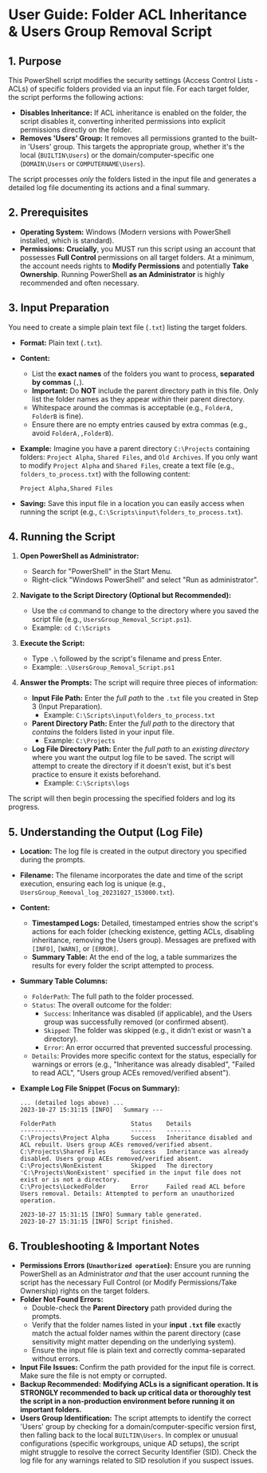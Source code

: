 # User Guide: Folder ACL Inheritance & Users Group Removal Script

## 1. Purpose

This PowerShell script modifies the security settings (Access Control Lists - ACLs) of specific folders provided via an input file. For each target folder, the script performs the following actions:

*   **Disables Inheritance:** If ACL inheritance is enabled on the folder, the script disables it, converting inherited permissions into explicit permissions directly on the folder.
*   **Removes 'Users' Group:** It removes all permissions granted to the built-in 'Users' group. This targets the appropriate group, whether it's the local (`BUILTIN\Users`) or the domain/computer-specific one (`DOMAIN\Users` or `COMPUTERNAME\Users`).

The script processes *only* the folders listed in the input file and generates a detailed log file documenting its actions and a final summary.

## 2. Prerequisites

*   **Operating System:** Windows (Modern versions with PowerShell installed, which is standard).
*   **Permissions:** **Crucially**, you MUST run this script using an account that possesses **Full Control** permissions on all target folders. At a minimum, the account needs rights to **Modify Permissions** and potentially **Take Ownership**. Running PowerShell **as an Administrator** is highly recommended and often necessary.

## 3. Input Preparation

You need to create a simple plain text file (`.txt`) listing the target folders.

*   **Format:** Plain text (`.txt`).
*   **Content:**
    *   List the **exact names** of the folders you want to process, **separated by commas** (`,`).
    *   **Important:** Do **NOT** include the parent directory path in this file. Only list the folder names as they appear *within* their parent directory.
    *   Whitespace around the commas is acceptable (e.g., `FolderA, FolderB` is fine).
    *   Ensure there are no empty entries caused by extra commas (e.g., avoid `FolderA,,FolderB`).

*   **Example:**
    Imagine you have a parent directory `C:\Projects` containing folders: `Project Alpha`, `Shared Files`, and `Old Archives`. If you only want to modify `Project Alpha` and `Shared Files`, create a text file (e.g., `folders_to_process.txt`) with the following content:

    ```text
    Project Alpha,Shared Files
    ```

*   **Saving:** Save this input file in a location you can easily access when running the script (e.g., `C:\Scripts\input\folders_to_process.txt`).

## 4. Running the Script

1.  **Open PowerShell as Administrator:**
    *   Search for "PowerShell" in the Start Menu.
    *   Right-click "Windows PowerShell" and select "Run as administrator".

2.  **Navigate to the Script Directory (Optional but Recommended):**
    *   Use the `cd` command to change to the directory where you saved the script file (e.g., `UsersGroup_Removal_Script.ps1`).
    *   Example: `cd C:\Scripts`

3.  **Execute the Script:**
    *   Type `.\` followed by the script's filename and press Enter.
    *   Example: `.\UsersGroup_Removal_Script.ps1`

4.  **Answer the Prompts:** The script will require three pieces of information:
    *   **Input File Path:** Enter the *full path* to the `.txt` file you created in Step 3 (Input Preparation).
        *   Example: `C:\Scripts\input\folders_to_process.txt`
    *   **Parent Directory Path:** Enter the *full path* to the directory that *contains* the folders listed in your input file.
        *   Example: `C:\Projects`
    *   **Log File Directory Path:** Enter the *full path* to an *existing directory* where you want the output log file to be saved. The script will attempt to create the directory if it doesn't exist, but it's best practice to ensure it exists beforehand.
        *   Example: `C:\Scripts\logs`

The script will then begin processing the specified folders and log its progress.

## 5. Understanding the Output (Log File)

*   **Location:** The log file is created in the output directory you specified during the prompts.
*   **Filename:** The filename incorporates the date and time of the script execution, ensuring each log is unique (e.g., `UsersGroup_Removal_log_20231027_153000.txt`).
*   **Content:**
    *   **Timestamped Logs:** Detailed, timestamped entries show the script's actions for each folder (checking existence, getting ACLs, disabling inheritance, removing the Users group). Messages are prefixed with `[INFO]`, `[WARN]`, or `[ERROR]`.
    *   **Summary Table:** At the end of the log, a table summarizes the results for every folder the script attempted to process.

*   **Summary Table Columns:**
    *   `FolderPath`: The full path to the folder processed.
    *   `Status`: The overall outcome for the folder:
        *   `Success`: Inheritance was disabled (if applicable), and the Users group was successfully removed (or confirmed absent).
        *   `Skipped`: The folder was skipped (e.g., it didn't exist or wasn't a directory).
        *   `Error`: An error occurred that prevented successful processing.
    *   `Details`: Provides more specific context for the status, especially for warnings or errors (e.g., "Inheritance was already disabled", "Failed to read ACL", "Users group ACEs removed/verified absent").

*   **Example Log File Snippet (Focus on Summary):**
    ```log
    ... (detailed logs above) ...
    2023-10-27 15:31:15 [INFO]   Summary ---

    FolderPath                     Status    Details
    ----------                     ------    -------
    C:\Projects\Project Alpha      Success   Inheritance disabled and ACL rebuilt. Users group ACEs removed/verified absent.
    C:\Projects\Shared Files       Success   Inheritance was already disabled. Users group ACEs removed/verified absent.
    C:\Projects\NonExistent        Skipped   The directory 'C:\Projects\NonExistent' specified in the input file does not exist or is not a directory.
    C:\Projects\LockedFolder       Error     Failed read ACL before Users removal. Details: Attempted to perform an unauthorized operation.

    2023-10-27 15:31:15 [INFO] Summary table generated.
    2023-10-27 15:31:15 [INFO] Script finished.
    ```

## 6. Troubleshooting & Important Notes

*   **Permissions Errors (`Unauthorized operation`):** Ensure you are running PowerShell as an Administrator *and* that the user account running the script has the necessary Full Control (or Modify Permissions/Take Ownership) rights on the target folders.
*   **Folder Not Found Errors:**
    *   Double-check the **Parent Directory** path provided during the prompts.
    *   Verify that the folder names listed in your **input `.txt` file** exactly match the actual folder names within the parent directory (case sensitivity might matter depending on the underlying system).
    *   Ensure the input file is plain text and correctly comma-separated without errors.
*   **Input File Issues:** Confirm the path provided for the input file is correct. Make sure the file is not empty or corrupted.
*   **Backup Recommended:** **Modifying ACLs is a significant operation. It is STRONGLY recommended to back up critical data or thoroughly test the script in a non-production environment before running it on important folders.**
*   **Users Group Identification:** The script attempts to identify the correct 'Users' group by checking for a domain/computer-specific version first, then falling back to the local `BUILTIN\Users`. In complex or unusual configurations (specific workgroups, unique AD setups), the script might struggle to resolve the correct Security Identifier (SID). Check the log file for any warnings related to SID resolution if you suspect issues.